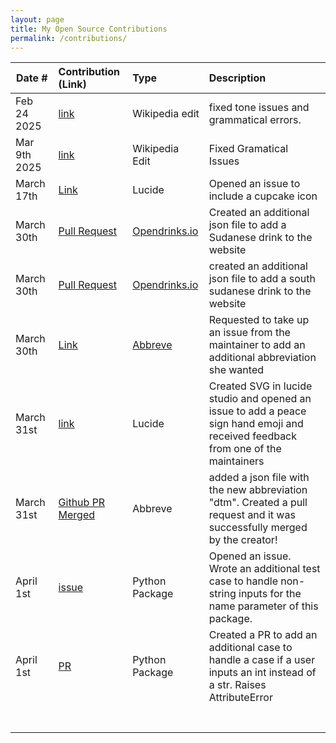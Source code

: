 ```yaml
---
layout: page
title: My Open Source Contributions
permalink: /contributions/
---
```


<!--
Type of the contribution should be "Wikipedia edit", "OpenStreet Map feature", "Documentation", "Course website", "Blog",
"Browser Add-on", etc.

The description should include a brief summary of what you did.

The link should bring us to a public page that shows your contribution. 

Replace the first row with your own contribution. 

-->

| Date #       | Contribution (Link)  | Type  | Description |
|---|:---|:---|:---|
| Feb 24 2025   | [link](https://en.wikipedia.org/wiki/Special:Contributions/Kojanoth)    | Wikipedia edit    |   fixed tone issues and grammatical errors.    |
| Mar 9th 2025   |  [link](https://en.wikipedia.org/wiki/Special:Contributions/Kojanoth)   | Wikipedia Edit    |  Fixed Gramatical Issues    |
|  March 17th  |  [Link](https://github.com/lucide-icons/lucide/issues/2913#issuecomment-2730369231)  |  Lucide  |  Opened an issue to include a cupcake icon  |
|   March 30th  |  [Pull Request](https://github.com/alfg/opendrinks/pull/1435)   |  [Opendrinks.io](https://opendrinks.io/)   |   Created an additional json file to add a Sudanese drink to the website   |
|  March 30th  | [Pull Request](https://github.com/alfg/opendrinks/pull/1436)   | [Opendrinks.io](https://opendrinks.io/)   |  created an additional json file to add a south sudanese drink to the website  |
| March 30th  | [Link](https://github.com/Njong392/Abbreve/issues/514)   |  [Abbreve](https://abbreve.vercel.app/)  |   Requested to take up an issue from the maintainer to add an additional abbreviation she wanted |
|  March 31st  |  [link](https://github.com/lucide-icons/lucide/issues/2978)  |  Lucide  | Created SVG in lucide studio and opened an issue to add a peace sign hand emoji and received feedback from one of the maintainers  |
|  March 31st  |  [Github PR Merged](https://github.com/Njong392/Abbreve/pull/515)  | Abbreve   | added a json file with the new abbreviation "dtm". Created a pull request and it was successfully merged by the creator!   |
|  April 1st |  [issue](https://github.com/software-students-fall2024/3-python-package-all-stars-v3/issues/17)  |  Python Package  | Opened an issue. Wrote an additional test case to handle non-string inputs for the name parameter of this package.  |
|  April 1st  |  [PR](https://github.com/software-students-fall2024/3-python-package-all-stars-v3/pull/18)  |  Python Package  | Created a PR to add an additional case to handle a case if a user inputs an int instead of a str. Raises AttributeError   |
|    |    |    |    |
|    |    |    |    |
|    |    |    |    |
|    |    |    |    |
|    |    |    |    |
|    |    |    |    |
|    |    |    |    |

